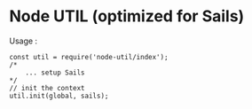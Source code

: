 # Node UTIL (optimized for Sails)

Usage : 

```
const util = require('node-util/index');
/*
    ... setup Sails
*/
// init the context
util.init(global, sails);
```